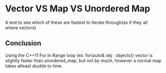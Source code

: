 # Vector VS Map VS Unordered Map
A test to see which of these are fastest to iterate through(as if they all where vectors)

## Conclusion
Using the C++11 For In Range loop (ex: for(auto& obj : objects)) vector is slightly faster than unordered_map, but not by much, however a normal map takes atleast double to time.